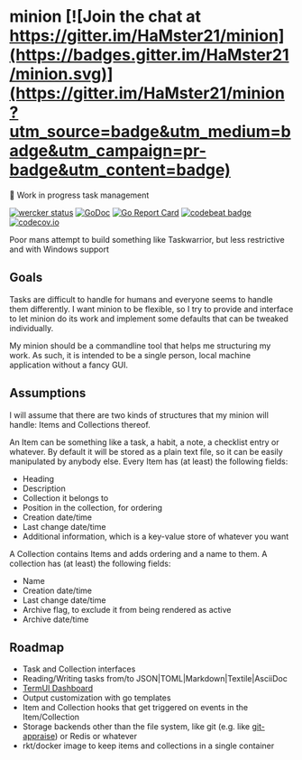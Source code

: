 # minion [![Join the chat at https://gitter.im/HaMster21/minion](https://badges.gitter.im/HaMster21/minion.svg)](https://gitter.im/HaMster21/minion?utm_source=badge&utm_medium=badge&utm_campaign=pr-badge&utm_content=badge)

:wrench: Work in progress task management

[![wercker status](https://app.wercker.com/status/aeebd6b26c9708c4ecc1050177a014aa/s "wercker status")](https://app.wercker.com/project/bykey/aeebd6b26c9708c4ecc1050177a014aa)
[![GoDoc](https://godoc.org/github.com/HaMster21/minion?status.svg)](https://godoc.org/github.com/HaMster21/minion)
[![Go Report Card](https://goreportcard.com/badge/github.com/hamster21/minion)](https://goreportcard.com/report/github.com/hamster21/minion)
[![codebeat badge](https://codebeat.co/badges/5f1222b7-c537-4ed9-89e7-85b09eaab33d)](https://codebeat.co/projects/github-com-hamster21-minion)
[![codecov.io](https://codecov.io/github/HaMster21/minion/coverage.svg?branch=master)](https://codecov.io/github/HaMster21/minion?branch=master)

Poor mans attempt to build something like Taskwarrior, but less restrictive and with Windows support

## Goals

Tasks are difficult to handle for humans and everyone seems to handle them
differently. I want minion to be flexible, so I try to provide and interface to
let minion do its work and implement some defaults that can be tweaked
individually.

My minion should be a commandline tool that helps me structuring my work. As
such, it is intended to be a single person, local machine application without a
fancy GUI.

## Assumptions

I will assume that there are two kinds of structures that my minion will
handle: Items and Collections thereof.

An Item can be something like a task, a habit, a note, a checklist entry or
whatever. By default it will be stored as a plain text file, so it can be
easily manipulated by anybody else. Every Item has (at least) the following
fields:

- Heading
- Description
- Collection it belongs to
- Position in the collection, for ordering
- Creation date/time
- Last change date/time
- Additional information, which is a key-value store of whatever you want

A Collection contains Items and adds ordering and a name to them. A collection
has (at least) the following fields:

- Name
- Creation date/time
- Last change date/time
- Archive flag, to exclude it from being rendered as active
- Archive date/time

## Roadmap

- Task and Collection interfaces
- Reading/Writing tasks from/to JSON|TOML|Markdown|Textile|AsciiDoc
- [TermUI Dashboard](https://github.com/gizak/termui)
- Output customization with go templates
- Item and Collection hooks that get triggered on events in the Item/Collection
- Storage backends other than the file system, like git (e.g. like
  [git-appraise](https://github.com/google/git-appraise)) or Redis or whatever
- rkt/docker image to keep items and collections in a single container
